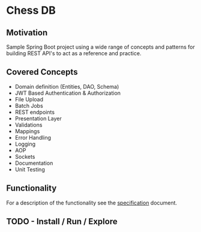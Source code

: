 # Chess DB

## Motivation
Sample Spring Boot project using a wide range of concepts and patterns for building REST API's to act as a reference and practice.

## Covered Concepts

- Domain definition (Entities, DAO, Schema)
- JWT Based Authentication & Authorization
- File Upload
- Batch Jobs
- REST endpoints
- Presentation Layer
- Validations
- Mappings
- Error Handling
- Logging
- AOP
- Sockets
- Documentation
- Unit Testing

## Functionality

For a description of the functionality see the [specification](src/main/java/com/calinux/Specification.md) document.

## TODO - Install / Run / Explore
